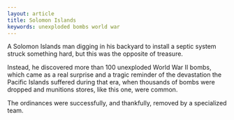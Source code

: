 ```yaml
---
layout: article
title: Solomon Islands
keywords: unexploded bombs world war
---
```


A Solomon Islands man digging in his backyard to install a septic system struck something hard, but this was the opposite of treasure.

Instead, he discovered more than 100 unexploded World War II bombs, which came as a real surprise and a tragic reminder of the devastation the Pacific Islands suffered during that era, when thousands of bombs were dropped and munitions stores, like this one, were common.

The ordinances were successfully, and thankfully, removed by a specialized team.
